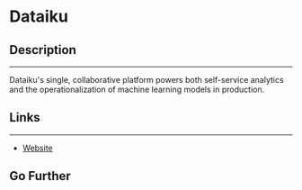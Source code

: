 # Dataiku

## Description
---
Dataiku's single, collaborative platform powers both self-service analytics and the operationalization of machine learning models in production.

## Links
---
- [Website](https://www.dataiku.com/)

## Go Further